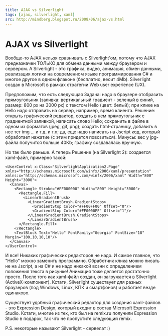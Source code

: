 ```yaml
---
title: AJAX vs Silverlight
tags: [ajax, silverlight, xaml]
src: http://mindberg.blogspot.ru/2008/06/ajax-vs.html
---
```

# AJAX vs Silverlight
Вообще-то AJAX нельзя сравнивать с Silverlight'ом, потому что AJAX предназначен ТОЛЬКО для обмена данными между браузером и сервером. А Silverlight - это графика, видео, анимация, обмен данными, реализация логики на современном языке программирования C# и многое другое в одном флаконе (бесплатно, весит 4Mb). Silverlight создан в Microsoft в рамках стратегии Web user experience (UX).

Предположим, что есть следующая Задача: надо в браузере отобразить прямоугольник (заливка: вертикальный градиент - зеленый в синий, размер: 800 px на 3000 px) с текстом Hello (цвет: белый); при клике на Hello надо отправить на сервер, например, время клиента. Решение: открыть графический редактор, создать в нем прямоугольник с градиентной заливкой, написать слово Hello; сохранить в файле в одном из форматов (jpeg, gif, png); создать html-страницу, добавить в нее тег img ... и т.д. и т.п; да, еще надо написать на Jscript код, который обработает нажатие (с этим придется повозиться). Минусы: вес у jpg-файла получится больше 40Kb; графику создавалась вручную.

Но так было раньше. А теперь Решение (на Silverlight 2): создается xaml-файл, примерно такой:
```xaml
<UserControl x:Class="SilverlightApplication2.Page"
xmlns="http://schemas.microsoft.com/winfx/2006/xaml/presentation"
xmlns:x="http://schemas.microsoft.com/winfx/2006/xaml" Width="800" Height="3000">
  <Canvas>
    <Rectangle Stroke="#FF000000" Width="800" Height="3000">
      <Rectangle.Fill>
        <LinearGradientBrush>
          <LinearGradientBrush.GradientStops>
            <GradientStop Color="#FF00FF00" Offset="0"/>
            <GradientStop Color="#FF0000FF" Offset="1"/>
          </LinearGradientBrush.GradientStops>
          </LinearGradientBrush>
      </Rectangle.Fill>
    </Rectangle>
    <TextBlock Text="Hello" FontFamily="Georgia" FontSize="18" Margin="100,10,10,10"/>
  </Canvas>
</UserControl>
```
И все! Никаких графических редакторов не надо. И самое главное, что "Hello" можно заменить программно. Обработчик клика можно писать не на Jscript, а на C# и не надо никакой возни с определением положения текста в рисунке! Анимация тоже делается достаточно просто. После того как xaml-файл создан, он загружается в Silverlight (ActiveX-компонент). Кстати, Silverlight существует для разных браузеров (под Windows, Linux, КПК и смартфонов) и работает везде одинаково.

Существует удобный графический редактор для создания xaml-файлов - это Expression Design, который входит в состав Microsoft Expression Studio. Кстати, многие из тех, кто был на remix.ru получили Expression Studio в подарок, так что не пропустите следующий remix.

P.S.
некоторые называют Silverlight - сервелат :)

